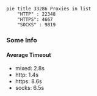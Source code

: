 
```mermaid
pie title 33286 Proxies in list
    "HTTP" : 22348
    "HTTPS": 4667
    "SOCKS" : 9819
```

### Some Info
#### Average Timeout

- mixed: 2.8s
- http: 1.4s
- https: 8.6s
- socks: 6.5s